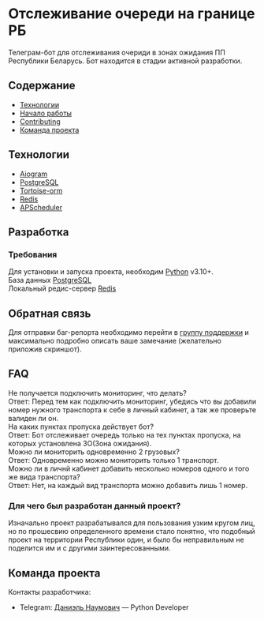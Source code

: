 # Отслеживание очереди на границе РБ
Телеграм-бот для отслеживания очериди в зонах ожидания ПП Республики Беларусь. Бот находится в стадии активной разработки.

## Содержание
- [Технологии](#технологии)
- [Начало работы](#разработка)
- [Contributing](#contributing)
- [Команда проекта](#команда-проекта)

## Технологии
- [Aiogram](https://docs.aiogram.dev/en/latest/)
- [PostgreSQL](https://www.postgresql.org/)
- [Tortoise-orm](https://tortoise.github.io/)
- [Redis](https://redis.io/)
- [APScheduler](https://apscheduler.readthedocs.io/en/3.x/)


## Разработка

### Требования
Для установки и запуска проекта, необходим [Python](https://www.python.org/) v3.10+.\
База данных [PostgreSQL](https://www.postgresql.org/)\
Локальный редис-сервер [Redis](https://redis.io/)

## Обратная связь
Для отправки баг-репорта необходимо перейти в [группу поддержки](https://t.me/+d5bX4AX0hQtkZmRi) и максимально подробно описать ваше замечание (желательно приложив скриншот).

## FAQ 
Не получается подключить мониторинг, что делать?\
Ответ: Перед тем как подключить мониторинг, убедись что вы добавили номер нужного транспорта к себе в личный кабинет, а так же проверьте валиден ли он.\
На каких пунктах пропуска действует бот?\
Ответ: Бот отслеживает очередь только на тех пунктах пропуска, на которых установлена ЗО(Зона ожидания).\
Можно ли мониторить одновременно 2 грузовых?\
Ответ: Одновременно можно мониторить только 1 транспорт.\
Можно ли в личнй кабинет добавить несколько номеров одного и того же вида транспорта?\
Ответ: Нет, на каждый вид транспорта можно добавить лишь 1 номер.

### Для чего был разработан данный проект?
Изначально проект разрабатывался для пользования узким кругом лиц, но по прошесвию определенного времени стало понятно, что подобный проект на территории Республики один, и было бы неправильным не поделится им и с другими заинтересованными.

## Команда проекта
Контакты разработчика:
- Telegram: [Даниэль Наумович](https://t.me/nooumak) — Python Developer